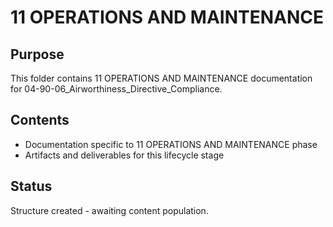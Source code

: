 # 11 OPERATIONS AND MAINTENANCE

## Purpose
This folder contains 11 OPERATIONS AND MAINTENANCE documentation for 04-90-06_Airworthiness_Directive_Compliance.

## Contents
- Documentation specific to 11 OPERATIONS AND MAINTENANCE phase
- Artifacts and deliverables for this lifecycle stage

## Status
Structure created - awaiting content population.
